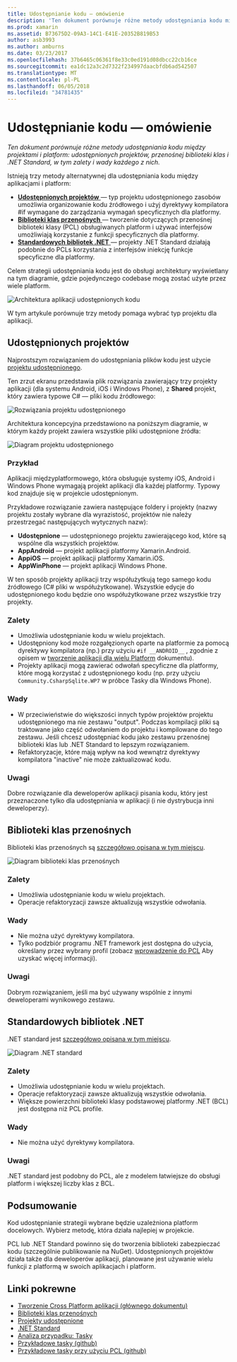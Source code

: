 ```yaml
---
title: Udostępnianie kodu — omówienie
description: 'Ten dokument porównuje różne metody udostępniania kodu między projektami i platform: udostępnionych projektów, przenośnej biblioteki klas i .NET Standard, w tym zalety i wady każdego z nich.'
ms.prod: xamarin
ms.assetid: B73675D2-09A3-14C1-E41E-20352B819B53
author: asb3993
ms.author: amburns
ms.date: 03/23/2017
ms.openlocfilehash: 37b6465c06361f8e33c0ed191d08dbcc22cb16ce
ms.sourcegitcommit: ea1dc12a3c2d7322f234997daacbfdb6ad542507
ms.translationtype: MT
ms.contentlocale: pl-PL
ms.lasthandoff: 06/05/2018
ms.locfileid: "34781435"
---
```

# <a name="sharing-code-overview"></a>Udostępnianie kodu — omówienie

_Ten dokument porównuje różne metody udostępniania kodu między projektami i platform: udostępnionych projektów, przenośnej biblioteki klas i .NET Standard, w tym zalety i wady każdego z nich._

Istnieją trzy metody alternatywnej dla udostępniania kodu między aplikacjami i platform:

-   [**Udostępnionych projektów** ](#Shared_Projects) — typ projektu udostępnionego zasobów umożliwia organizowanie kodu źródłowego i użyj dyrektywy kompilatora #if wymagane do zarządzania wymagań specyficznych dla platformy.
-   [**Biblioteki klas przenośnych** ](#Portable_Class_Libraries) — tworzenie dotyczących przenośnej biblioteki klasy (PCL) obsługiwanych platform i używać interfejsów umożliwiają korzystanie z funkcji specyficznych dla platformy.
-   [**Standardowych bibliotek .NET** ](#Net_Standard) — projekty .NET Standard działają podobnie do PCLs korzystania z interfejsów iniekcję funkcje specyficzne dla platformy.

Celem strategii udostępniania kodu jest do obsługi architektury wyświetlany na tym diagramie, gdzie pojedynczego codebase mogą zostać użyte przez wiele platform.

 ![](code-sharing-images/conceptualarchitecture.png "Architektura aplikacji udostępnionych kodu")

W tym artykule porównuje trzy metody pomaga wybrać typ projektu dla aplikacji.

<a name="Shared_Projects" />

## <a name="shared-projects"></a>Udostępnionych projektów

Najprostszym rozwiązaniem do udostępniania plików kodu jest użycie [projektu udostępnionego](~/cross-platform/app-fundamentals/shared-projects.md).

Ten zrzut ekranu przedstawia plik rozwiązania zawierający trzy projekty aplikacji (dla systemu Android, iOS i Windows Phone), z **Shared** projekt, który zawiera typowe C# — pliki kodu źródłowego:

 ![](code-sharing-images/sharedsolution.png "Rozwiązania projektu udostępnionego")

Architektura koncepcyjna przedstawiono na poniższym diagramie, w którym każdy projekt zawiera wszystkie pliki udostępnione źródła:

 ![](code-sharing-images/sharedassetproject.png "Diagram projektu udostępnionego")


### <a name="example"></a>Przykład

Aplikacji międzyplatformowego, która obsługuje systemy iOS, Android i Windows Phone wymagają projekt aplikacji dla każdej platformy. Typowy kod znajduje się w projekcie udostępnionym.

Przykładowe rozwiązanie zawiera następujące foldery i projekty (nazwy projektu zostały wybrane dla wyrazistość, projektów nie należy przestrzegać następujących wytycznych nazw):

-   **Udostępnione** — udostępnionego projektu zawierającego kod, które są wspólne dla wszystkich projektów.
-   **AppAndroid** — projekt aplikacji platformy Xamarin.Android.
-   **AppiOS** — projekt aplikacji platformy Xamarin.iOS.
-   **AppWinPhone** — projekt aplikacji Windows Phone.


W ten sposób projekty aplikacji trzy współużytkują tego samego kodu źródłowego (C# pliki w współużytkowane). Wszystkie edycje do udostępnionego kodu będzie ono współużytkowane przez wszystkie trzy projekty.


### <a name="benefits"></a>Zalety

-  Umożliwia udostępnianie kodu w wielu projektach.
-  Udostępniony kod może rozgałęzionych oparte na platformie za pomocą dyrektywy kompilatora (np.) przy użyciu `#if __ANDROID__` , zgodnie z opisem w [tworzenie aplikacji dla wielu Platform](~/cross-platform/app-fundamentals/building-cross-platform-applications/index.md) dokumentu).
-  Projekty aplikacji mogą zawierać odwołań specyficzne dla platformy, które mogą korzystać z udostępnionego kodu (np. przy użyciu `Community.CsharpSqlite.WP7` w próbce Tasky dla Windows Phone).



### <a name="disadvantages"></a>Wady

-  W przeciwieństwie do większości innych typów projektów projektu udostępnionego ma nie zestawu "output". Podczas kompilacji pliki są traktowane jako część odwołaniem do projektu i kompilowane do tego zestawu. Jeśli chcesz udostępniać kodu jako zestawu przenośnej biblioteki klas lub .NET Standard to lepszym rozwiązaniem.
-  Refaktoryzacje, które mają wpływ na kod wewnątrz dyrektywy kompilatora "inactive" nie może zaktualizować kodu.


 <a name="Shared_Remarks" />

### <a name="remarks"></a>Uwagi

Dobre rozwiązanie dla deweloperów aplikacji pisania kodu, który jest przeznaczone tylko dla udostępniania w aplikacji (i nie dystrybucja inni deweloperzy).

 <a name="Portable_Class_Libraries" />


## <a name="portable-class-libraries"></a>Biblioteki klas przenośnych


Biblioteki klas przenośnych są [szczegółowo opisana w tym miejscu](~/cross-platform/app-fundamentals/pcl.md).

 ![](code-sharing-images/portableclasslibrary.png "Diagram biblioteki klas przenośnych")


### <a name="benefits"></a>Zalety

-  Umożliwia udostępnianie kodu w wielu projektach.
-  Operacje refaktoryzacji zawsze aktualizują wszystkie odwołania.


### <a name="disadvantages"></a>Wady

-  Nie można użyć dyrektywy kompilatora.
-  Tylko podzbiór programu .NET framework jest dostępna do użycia, określany przez wybrany profil (zobacz [wprowadzenie do PCL](~/cross-platform/app-fundamentals/pcl.md) Aby uzyskać więcej informacji).


### <a name="remarks"></a>Uwagi

Dobrym rozwiązaniem, jeśli ma być używany wspólnie z innymi deweloperami wynikowego zestawu.



<a name="Net_Standard" />

## <a name="net-standard-libraries"></a>Standardowych bibliotek .NET

.NET standard jest [szczegółowo opisana w tym miejscu](~/cross-platform/app-fundamentals/net-standard.md).

![](code-sharing-images/netstandard.png "Diagram .NET standard")

### <a name="benefits"></a>Zalety

-  Umożliwia udostępnianie kodu w wielu projektach.
-  Operacje refaktoryzacji zawsze aktualizują wszystkie odwołania.
-  Większe powierzchni biblioteki klasy podstawowej platformy .NET (BCL) jest dostępna niż PCL profile.

### <a name="disadvantages"></a>Wady

 -  Nie można użyć dyrektywy kompilatora.

### <a name="remarks"></a>Uwagi

.NET standard jest podobny do PCL, ale z modelem łatwiejsze do obsługi platform i większej liczby klas z BCL.



## <a name="summary"></a>Podsumowanie

Kod udostępnianie strategii wybrane będzie uzależniona platform docelowych. Wybierz metodę, która działa najlepiej w projekcie.

PCL lub .NET Standard powinno się do tworzenia biblioteki zabezpieczać kodu (szczególnie publikowanie na NuGet). Udostępnionych projektów działa także dla deweloperów aplikacji, planowane jest używanie wielu funkcji z platformą w swoich aplikacjach i platform.


## <a name="related-links"></a>Linki pokrewne

- [Tworzenie Cross Platform aplikacji (głównego dokumentu)](~/cross-platform/app-fundamentals/building-cross-platform-applications/index.md)
- [Biblioteki klas przenośnych](~/cross-platform/app-fundamentals/pcl.md)
- [Projekty udostępnione](~/cross-platform/app-fundamentals/shared-projects.md)
- [.NET Standard](~/cross-platform/app-fundamentals/net-standard.md)
- [Analiza przypadku: Tasky](~/cross-platform/app-fundamentals/building-cross-platform-applications/case-study-tasky.md)
- [Przykładowe tasky (github)](https://github.com/xamarin/mobile-samples/tree/master/Tasky)
- [Przykładowe tasky przy użyciu PCL (github)](https://github.com/xamarin/mobile-samples/tree/master/TaskyPortable)
